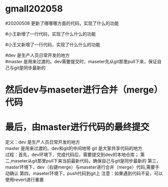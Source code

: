 # gmall202058

#20200508  更新了哪哪哪方面的代码，实现了什么的功能

#小王新增了一行代码，实现了什么什么的功能

#小王又新增了一行代码，实现了什么什么的功能

#dev        是生产人员日常开发的地方     
#master     是用来过渡的。dev需要提交时，maseter先从git那里pull下来，保证自己与git是同步最新的
#           然后dev与maseter进行合并（merge）代码
#           最后，由master进行代码的最终提交


定义：dev        是生产人员日常开发的地方     
      master     是用来过渡的。dev和git的中间地带
      git        是大家共享代码的地方      
过程：首先，dev环境下，完成代码后，需要提交到dev的本地仓库；
      第二,maseter从git那里pull下来当前最新代码，确保自己与git是同步最新的
      第三，master环境下，dev（右键merge）与maseter进行合并（merge）代码,需要手动确认
      第四，maseter环境下，push代码到git上
注意：如果遇到代码不妥，可以使用revert进行重置
